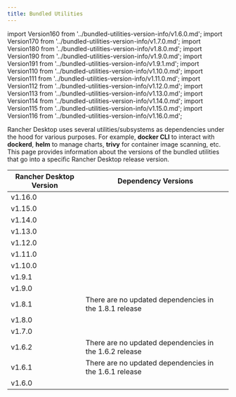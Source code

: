 ```yaml
---
title: Bundled Utilities
---
```


import Version160 from '../bundled-utilities-version-info/v1.6.0.md';
import Version170 from '../bundled-utilities-version-info/v1.7.0.md';
import Version180 from '../bundled-utilities-version-info/v1.8.0.md';
import Version190 from '../bundled-utilities-version-info/v1.9.0.md';
import Version191 from '../bundled-utilities-version-info/v1.9.1.md';
import Version110 from '../bundled-utilities-version-info/v1.10.0.md';
import Version111 from '../bundled-utilities-version-info/v1.11.0.md';
import Version112 from '../bundled-utilities-version-info/v1.12.0.md';
import Version113 from '../bundled-utilities-version-info/v1.13.0.md';
import Version114 from '../bundled-utilities-version-info/v1.14.0.md';
import Version115 from '../bundled-utilities-version-info/v1.15.0.md';
import Version116 from '../bundled-utilities-version-info/v1.16.0.md';

<head>
  <link rel="canonical" href="https://docs.rancherdesktop.io/references/bundled-utilities"/>
</head>

Rancher Desktop uses several utilities/subsystems as dependencies under the hood for various purposes. For example, **docker CLI** to interact with **dockerd**, **helm** to manage charts, **trivy** for container image scanning, etc. This page provides information about the versions of the bundled utilities that go into a specific Rancher Desktop release version.

| Rancher Desktop Version | Dependency Versions                                    |
|-------------------------|--------------------------------------------------------|
| v1.16.0                 | <Version116 />                                         |
| v1.15.0                 | <Version115 />                                         |
| v1.14.0                 | <Version114 />                                         |
| v1.13.0                 | <Version113 />                                         |
| v1.12.0                 | <Version112 />                                         |
| v1.11.0                 | <Version111 />                                         |
| v1.10.0                 | <Version110 />                                         |
| v1.9.1                  | <Version191 />                                         |
| v1.9.0                  | <Version190 />                                         |
| v1.8.1                  | There are no updated dependencies in the 1.8.1 release |
| v1.8.0                  | <Version180 />                                         |
| v1.7.0                  | <Version170 />                                         |
| v1.6.2                  | There are no updated dependencies in the 1.6.2 release |
| v1.6.1                  | There are no updated dependencies in the 1.6.1 release |
| v1.6.0                  | <Version160 />                                         |
